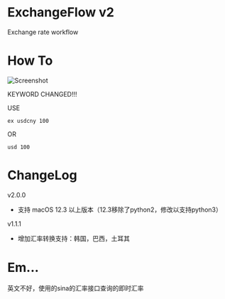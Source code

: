 # ExchangeFlow v2
Exchange rate workflow

# How To
![Screenshot](images/screenshot.gif)

KEYWORD CHANGED!!!

USE

```
ex usdcny 100
```

OR

```
usd 100
```

# ChangeLog

v2.0.0
- 支持 macOS 12.3 以上版本（12.3移除了python2，修改以支持python3）

v1.1.1
- 增加汇率转换支持：韩国，巴西，土耳其
# Em...
英文不好，使用的sina的汇率接口查询的即时汇率
